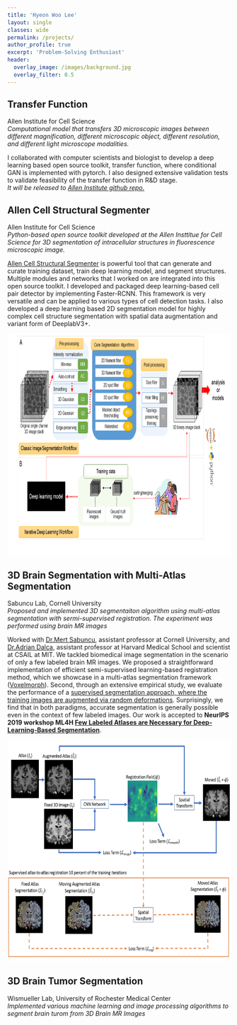 ```yaml
---
title: 'Hyeon Woo Lee'
layout: single
classes: wide
permalink: /projects/
author_profile: true
excerpt: 'Problem-Solving Enthusiast'
header:
  overlay_image: /images/background.jpg
  overlay_filter: 0.5
---
```


## Transfer Function
Allen Institute for Cell Science<br />
*Computational model that transfers 3D microscopic images between different magnification, different microscopic object, different resolution, and different light microscope modalities.*

I collaborated with computer scientists and biologist to develop a deep learning based open source toolkit, transfer function, where conditional GAN is implemented with pytorch. I also designed extensive validation tests to validate feasibility of the transfer function in R&D stage.<br />
*It will be released to [Allen Institute github repo.](https://github.com/AllenInstitute)*

## Allen Cell Structural Segmenter
Allen Institute for Cell Science<br />
*Python-based open source toolkit developed at the Allen Insttitue for Cell Science for 3D segmentation of intracellular structures in fluorescence microscopic image.*

[Allen Cell Structural Segmenter](https://www.allencell.org/segmenter.html) is powerful tool that can generate and curate training dataset, train deep learning model, and segment structures. Multiple modules and networks that I worked on are integrated into this open source toolkit. I developed and packaged deep learning-based cell pair detector by implementing Faster-RCNN. This framework is very versatile and can be applied to various types of cell detection tasks. I also developed a deep learning based 2D segmentation model for highly complex cell structure segmentation with spatial data augmentation and variant form of DeeplabV3+.

<img src="/images/segmenter.png"  width="700" height="500">

## 3D Brain Segmentation with Multi-Atlas Segmentation
Sabuncu Lab, Cornell University<br />
*Proposed and implemented 3D segmentaiton algorithm using multi-atlas segmentation with sermi-supervised registration. The experiment was performed using brain MR images*

Worked with [Dr.Mert Sabuncu](http://sabuncu.engineering.cornell.edu/), assistant professor at Cornell University, and [Dr.Adrian Dalca](http://www.mit.edu/~adalca/), assistant professor at Harvard Medical School and scientist at CSAIL at MIT. We tackled biomedical image segmentation in the scenario of only a few labeled brain MR images. We proposed a straightforward implementation of efficient semi-supervised learning-based registration method, which we showcase in a multi-atlas segmentation framework ([Voxelmorph](https://github.com/voxelmorph/voxelmorph)). Second, through an extensive empirical study, we evaluate the performance of a [supervised segmentation approach, where the training images are augmented via random deformations](https://github.com/lhw610/3D_UNet_Segmentation). Surprisingly, we find that in both paradigms, accurate segmentation is generally possible even in the context of few labeled images. Our work is accepted to **NeurIPS 2019 workshop ML4H [Few Labeled Atlases are Necessary for Deep-Learning-Based Segmentation](https://arxiv.org/abs/1908.04466)**.

<img src="/images/overall.jpg"  width="700" height="500">

## 3D Brain Tumor Segmentation
Wismueller Lab, University of Rochester Medical Center<br />
*Implemented various machine learning and image processing algorithms to segment brain turom from 3D Brain MR Images*
